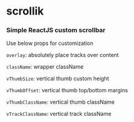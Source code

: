# scrollik

### Simple ReactJS custom scrollbar

Use below props for customization

`overlay`: absolutely place tracks over content

`className`: wrapper className

`vThumbSize`: vertical thumb custom height

`vThumbOffset`: vertical thumb top/bottom margins

`vThumbClassName`: vertical thumb className

`vTrackClassName`: vertical track className
